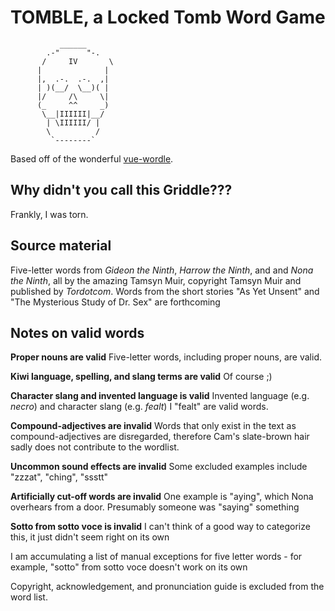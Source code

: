 # TOMBLE, a Locked Tomb Word Game

               ______
            .-"      "-.
           /     IV       \
          |              |
          |,  .-.  .-.  ,|
          | )(__/  \__)( |
          |/     /\     \|
          (_     ^^     _)
           \__|IIIIII|__/
            | \IIIIII/ |
            \          /
             `--------`

Based off of the wonderful [vue-wordle](https://github.com/yyx990803/vue-wordle).

## Why didn't you call this Griddle???

Frankly, I was torn.

## Source material

Five-letter words from *Gideon the Ninth*, *Harrow the Ninth*, and and  *Nona the Ninth*, all by the amazing Tamsyn Muir, copyright Tamsyn Muir and published by *Tordotcom*. Words from the short stories "As Yet Unsent" and "The Mysterious Study of Dr. Sex" are forthcoming

## Notes on valid words

**Proper nouns are valid** Five-letter words, including proper nouns, are valid.

**Kiwi language, spelling, and slang terms are valid** Of course ;)

**Character slang and invented language is valid** Invented language (e.g. *necro*) and character slang (e.g. *fealt*) I "fealt" are valid words.

**Compound-adjectives are invalid** Words that only exist in the text as compound-adjectives are disregarded, therefore Cam's slate-brown hair sadly does not contribute to the wordlist.

**Uncommon sound effects are invalid** Some excluded examples include "zzzat", "ching", "ssstt"

**Artificially cut-off words are invalid** One example is "aying", which Nona overhears from a door. Presumably someone was "saying" something

**Sotto from sotto voce is invalid** I can't think of a good way to categorize this, it just didn't seem right on its own


I am accumulating a list of manual exceptions for five letter words - for example,  "sotto" from sotto voce doesn't work on its own

Copyright, acknowledgement, and pronunciation guide is excluded from the word list.
